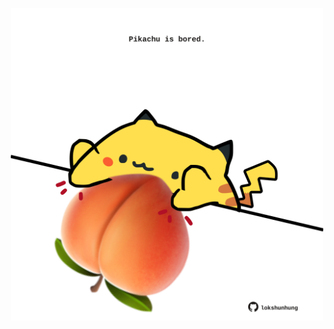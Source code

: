 <!-- built at 27/04/2022, 01:31:08 UTC -->
<p align="center">
  <img width="500" height="500" src="./ReadmeImage.svg">
</p>
